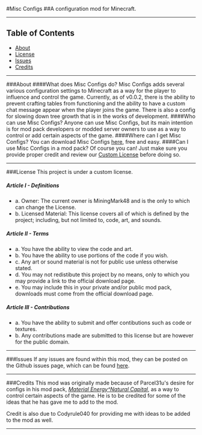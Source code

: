 #Misc Configs
##A configuration mod for Minecraft.

***

## Table of Contents
* [About](#about)
* [License](#license)
* [Issues](#issues)
* [Credits](#credits)
***

###About
####What does Misc Configs do?
Misc Configs adds several various configuration settings to Minecraft as a way for the player to influence and control the game. Currently, as of v0.0.2, there is the ability to prevent crafting tables from functioning and the ability to have a custom chat message appear when the player joins the game. There is also a config for slowing down tree growth that is in the works of development.
####Who can use Misc Configs?
Anyone can use Misc Configs, but its main intention is for mod pack developers or modded server owners to use as a way to control or add certain aspects of the game.
####Where can I get Misc Configs?
You can download Misc Configs [here](http://minecraft.curseforge.com/projects/misc-configs), free and easy.
####Can I use Misc Configs in a mod pack?
Of course you can! Just make sure you provide proper credit and review our [Custom License](#license) before doing so.

***

###License
This project is under a custom license.

##### Article I - Definitions
 * a. Owner: The current owner is MiningMark48 and is the only to which can change the License.
 * b. Licensed Material: This license covers all of which is defined by the project; including, but not limited to, code, art, and sounds.
 
##### Article II - Terms
 * a. You have the ability to view the code and art.
 * b. You have the ability to use portions of the code if you wish.
 * c. Any art or sound material is not for public use unless otherwise stated.
 * d. You may not redistibute this project by no means, only to which you may provide a link to the official download page.
 * e. You may include this in your private and/or public mod pack, downloads must come from the official download page.

##### Article III - Contributions
 * a. You have the ability to submit and offer contibutions such as code or textures.
 * b. Any contributions made are submitted to this license but are however for the public domain.
 
***

###Issues
If any issues are found within this mod, they can be posted on the Github issues page, which can be found [here](https://github.com/MiningMark48/Misc-Configs/issues).

***

###Credits
This mod was originally made because of Parcel31u's desire for configs in his mod pack, *[Material Energy^Natural Capital](http://minecraft.curseforge.com/projects/material-energy-natural-capital)*, as a way to control certain aspects of the game. He is to be credited for some of the ideas that he has gave me to add to the mod.     
    
Credit is also due to Codyrule040 for providing me with ideas to be added to the mod as well.

***